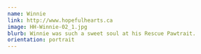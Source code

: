 ```yaml
---
name: Winnie
link: http://www.hopefulhearts.ca
image: HH-Winnie-02_1.jpg
blurb: Winnie was such a sweet soul at his Rescue Pawtrait.
orientation: portrait
---
```

